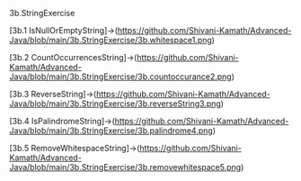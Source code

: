 3b.StringExercise

[3b.1 IsNullOrEmptyString]->(https://github.com/Shivani-Kamath/Advanced-Java/blob/main/3b.StringExercise/3b.whitespace1.png)

[3b.2 CountOccurrencesString]->(https://github.com/Shivani-Kamath/Advanced-Java/blob/main/3b.StringExercise/3b.countoccurance2.png)

[3b.3 ReverseString]->(https://github.com/Shivani-Kamath/Advanced-Java/blob/main/3b.StringExercise/3b.reverseString3.png)

[3b.4 IsPalindromeString]->(https://github.com/Shivani-Kamath/Advanced-Java/blob/main/3b.StringExercise/3b.palindrome4.png)

[3b.5 RemoveWhitespaceString]->(https://github.com/Shivani-Kamath/Advanced-Java/blob/main/3b.StringExercise/3b.removewhitespace5.png)
